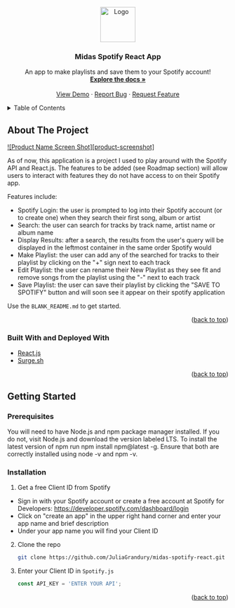 
<!-- PROJECT LOGO -->
<br />
<div align="center">
  <a href="https://github.com/JuliaGrandury/midas-spotify-react">
    <img src="https://img.icons8.com/fluency/64/000000/music-robot.png" alt="Logo" width="80" height="80">
  </a>

  <h3 align="center">Midas Spotify React App</h3>

  <p align="center">
    An app to make playlists and save them to your Spotify account!
    <br />
    <a href="https://github.com/JuliaGrandury/midas-spotify-react"><strong>Explore the docs »</strong></a>
    <br />
    <br />
    <a href="http://midas-spotifyapp.surge.sh/">View Demo</a>
    ·
    <a href="https://github.com/JuliaGrandury/midas-spotify-react/issues">Report Bug</a>
    ·
    <a href="https://github.com/JuliaGrandury/midas-spotify-react/issues">Request Feature</a>
  </p>
</div>



<!-- TABLE OF CONTENTS -->
<details>
  <summary>Table of Contents</summary>
  <ol>
    <li>
      <a href="#about-the-project">About The Project</a>
      <ul>
        <li><a href="#built-with">Built With</a></li>
      </ul>
    </li>
    <li>
      <a href="#getting-started">Getting Started</a>
      <ul>
        <li><a href="#prerequisites">Prerequisites</a></li>
        <li><a href="#installation">Installation</a></li>
      </ul>
    </li>
    <li><a href="#usage">Usage</a></li>
    <li><a href="#roadmap">Roadmap</a></li>
    <li><a href="#contributing">Contributing</a></li>
    <li><a href="#license">License</a></li>
    <li><a href="#contact">Contact</a></li>
    <li><a href="#acknowledgments">Acknowledgments</a></li>
  </ol>
</details>



<!-- ABOUT THE PROJECT -->
## About The Project

[![Product Name Screen Shot][product-screenshot]](https://example.com)

As of now, this application is a project I used to play around with the Spotify API and React.js. The features to be added (see Roadmap section) will allow users to interact with features they do not have access to on their Spotify app. 

Features include:
* Spotify Login: the user is prompted to log into their Spotify account (or to create one) when they search their first song, album or artist
* Search: the user can search for tracks by track name, artist name or album name
* Display Results: after a search, the results from the user's query will be displayed in the leftmost container in the same order Spotify would
* Make Playlist: the user can add any of the searched for tracks to their playlist by clicking on the "+" sign next to each track
* Edit Playlist: the user can rename their New Playlist as they see fit and remove songs from the playlist using the "-" next to each track
* Save Playlist: the user can save their playlist by clicking the "SAVE TO SPOTIFY" button and will soon see it appear on their spotify application

Use the `BLANK_README.md` to get started.

<p align="right">(<a href="#top">back to top</a>)</p>



### Built With and Deployed With

* [React.js](https://reactjs.org/)
* [Surge.sh](https://surge.sh/)

<p align="right">(<a href="#top">back to top</a>)</p>



<!-- GETTING STARTED -->
## Getting Started

### Prerequisites

You will need to have Node.js and npm package manager installed. If you do not, visit Node.js and download the version labeled LTS. To install the latest version of npm run npm install npm@latest -g. Ensure that both are correctly installed using node -v and npm -v.

### Installation

1. Get a free Client ID from Spotify
* Sign in with your Spotify account or create a free account at Spotify for Developers: https://developer.spotify.com/dashboard/login
* Click on "create an app" in the upper right hand corner and enter your app name and brief description
* Under your app name you will find your Client ID
2. Clone the repo
   ```sh
   git clone https://github.com/JuliaGrandury/midas-spotify-react.git
   ```
3. Enter your Client ID in `Spotify.js`
   ```js
   const API_KEY = 'ENTER YOUR API';
   ```

<p align="right">(<a href="#top">back to top</a>)</p>
